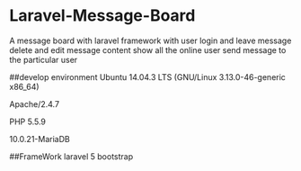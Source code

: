 # Laravel-Message-Board
  A message board with laravel framework
    with user login and leave message </br>
         delete and edit message content 
         show all the online user 
         send message to the particular user 
         
    

##develop environment
  Ubuntu 14.04.3 LTS (GNU/Linux 3.13.0-46-generic x86_64)
  
  Apache/2.4.7
  
  PHP 5.5.9
  
  10.0.21-MariaDB

##FrameWork
  laravel 5
  bootstrap

